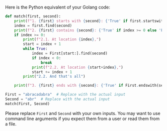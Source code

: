 Here is the Python equivalent of your Golang code:

```python
def match(first, second):
    print(f"1. {first} starts with {second}: {'True' if first.startswith(second) else 'False'}")
    index = first.find(second)
    print(f"2. {first} contains {second}: {'True' if index >= 0 else 'False'}")
    if index >= 0:
        print(f"2.1. At location {index},")
        start = index + 1
        while True:
            index = First[start:].find(second)
            if index < 0:
                break
            print(f"2.2. At location {start+index},")
            start += index + 1
        print("2.2. And that's all")

    print(f"3. {first} ends with {second}: {'True' if First.endswith(second) else 'False'}")

First = "abracadabra"  # Replace with the actual input
Second = "abr"  # Replace with the actual input
match(First, Second)
```

Please replace `First` and `Second` with your own inputs. You may want to use command line arguments if you expect them from a user or read them from a file.
